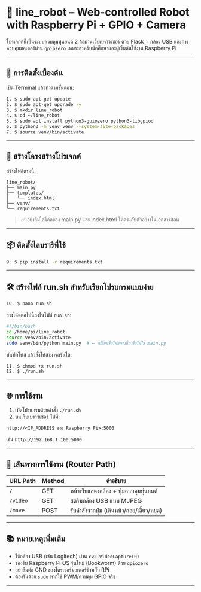 # 🤖 line_robot – Web-controlled Robot with Raspberry Pi + GPIO + Camera

โปรเจกต์นี้เป็นระบบควบคุมหุ่นยนต์ 2 ล้อผ่านเว็บเบราว์เซอร์ ด้วย Flask + กล้อง USB และการควบคุมมอเตอร์ผ่าน `gpiozero` เหมาะสำหรับนักศึกษาและผู้เริ่มต้นใช้งาน Raspberry Pi

---

## 🚀 การติดตั้งเบื้องต้น

เปิด Terminal แล้วทำตามขั้นตอน:

```bash
1. $ sudo apt-get update
2. $ sudo apt-get upgrade -y
3. $ mkdir line_robot
4. $ cd ~/line_robot
5. $ sudo apt install python3-gpiozero python3-libgpiod
6. $ python3 -m venv venv --system-site-packages
7. $ source venv/bin/activate
```

---

## 📁 สร้างโครงสร้างโปรเจกต์

สร้างไฟล์ตามนี้:

```
line_robot/
├── main.py
├── templates/
│   └── index.html
├── venv/
└── requirements.txt
```

> ✅ อย่าลืมใส่โค้ดของ main.py และ index.html ให้ตรงกับตัวอย่างในเอกสารสอน

---

## 📦 ติดตั้งไลบรารีที่ใช้

```bash
9. $ pip install -r requirements.txt
```

---

## 🛠 สร้างไฟล์ run.sh สำหรับเรียกโปรแกรมแบบง่าย

```bash
10. $ nano run.sh
```

วางโค้ดต่อไปนี้ลงในไฟล์ `run.sh`:

```bash
#!/bin/bash
cd /home/pi/line_robot
source venv/bin/activate
sudo venv/bin/python main.py  # ← เปลี่ยนชื่อไฟล์ตรงนี้ถาชื่อไม่ใช่ main.py
```

บันทึกไฟล์ แล้วสั่งให้สามารถรันได้:

```bash
11. $ chmod +x run.sh
12. $ ./run.sh
```

---

## 🌐 การใช้งาน

1. เปิดโปรแกรมด้วยคำสั่ง `./run.sh`
2. บนเว็บเบราว์เซอร์ ไปที่:

```
http://<IP_ADDRESS ของ Raspberry Pi>:5000
```

เช่น `http://192.168.1.100:5000`

---

## 🔀 เส้นทางการใช้งาน (Router Path)

| URL Path   | Method | คำอธิบาย                                  |
|------------|--------|---------------------------------------------|
| `/`        | GET    | หน้าเว็บแสดงกล้อง + ปุ่มควบคุมหุ่นยนต์    |
| `/video`   | GET    | สตรีมกล้อง USB แบบ MJPEG                   |
| `/move`    | POST   | รับคำสั่งจากปุ่ม (เดินหน้า/ถอย/เลี้ยว/หยุด) |

---

## 📚 หมายเหตุเพิ่มเติม

- ใช้กล้อง USB (เช่น Logitech) ผ่าน `cv2.VideoCapture(0)`
- รองรับ Raspberry Pi OS รุ่นใหม่ (Bookworm) ด้วย `gpiozero`
- อย่าลืมต่อ GND ของไดรเวอร์มอเตอร์ร่วมกับ RPi
- ต้องรันด้วย `sudo` หากใช้ PWM/ควบคุม GPIO จริง

---
